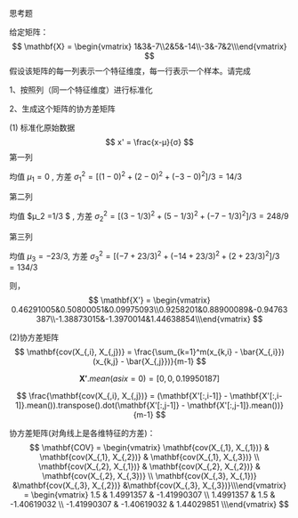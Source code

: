 思考题

给定矩阵：
$$
\mathbf{X} = \begin{vmatrix} 1&3&-7\\2&5&-14\\-3&-7&2\\\end{vmatrix}
$$
假设该矩阵的每一列表示一个特征维度，每一行表示一个样本。请完成

1、按照列（同一个特征维度）进行标准化

2、生成这个矩阵的协方差矩阵



(1) 标准化原始数据
$$
x' = \frac{x-μ}{σ}
$$
第一列 

均值 $μ_1 = 0$ , 方差 ${σ_1}^2 = [(1-0)^2 + (2-0)^2 + (-3-0)^2]/3 = 14/3$ 

第二列 

均值 $μ_2 =1/3 $ , 方差 ${σ_2}^2 = [(3-1/3)^2 + (5-1/3)^2 + (-7-1/3)^2]/3 = 248/9$ 

第三列 

均值 $μ_3 =-23/3 ​$ , 方差 ${σ_3}^2 = [(-7+23/3)^2 + (-14+23/3)^2 + (2+23/3)^2]/3 = 134/3​$ 



则，
$$
\mathbf{X'} = \begin{vmatrix} 0.46291005&0.50800051&0.09975093\\0.9258201&0.88900089&-0.94763387\\-1.38873015&-1.3970014&1.44638854\\\end{vmatrix}
$$


(2)协方差矩阵
$$
\mathbf{cov(X_{,i}, X_{,j})} = \frac{\sum_{k=1}^m(x_{k,i} - \bar{X_{,i}})(x_{k,j} - \bar{X_{,j}})}{m-1}
$$

$$
\mathbf{X'}.mean(asix=0) = [0,0, 0.19950187]
$$

$$
\frac{\mathbf{cov(X_{,i}, X_{,j})} = (\mathbf{X'[:,i-1]} - \mathbf{X'[:,i-1]}.mean()).transpose().dot(\mathbf{X'[:,j-1]} - \mathbf{X'[:,j-1]}.mean())} {m-1}
$$


协方差矩阵(对角线上是各维特征的方差)：
$$
\mathbf{COV} = \begin{vmatrix} \mathbf{cov(X_{,1}, X_{,1})} & \mathbf{cov(X_{,1}, X_{,2})} & \mathbf{cov(X_{,1}, X_{,3})} \\ \mathbf{cov(X_{,2}, X_{,1})} & \mathbf{cov(X_{,2}, X_{,2})} & \mathbf{cov(X_{,2}, X_{,3})} \\ \mathbf{cov(X_{,3}, X_{,1})} &\mathbf{cov(X_{,3}, X_{,2})} &\mathbf{cov(X_{,3}, X_{,3})}\\\end{vmatrix} = \begin{vmatrix} 1.5 & 1.4991357 & -1.41990307 \\ 1.4991357 & 1.5 & -1.40619032 \\ -1.41990307 & -1.40619032 & 1.44029851 \\\end{vmatrix}
$$
